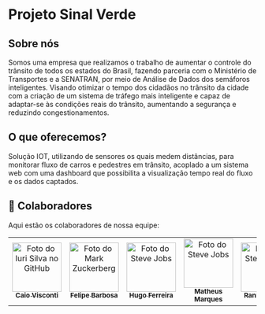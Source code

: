 # Projeto Sinal Verde

## Sobre nós
Somos uma empresa que realizamos o trabalho de aumentar o controle do trânsito de todos os estados do Brasil, fazendo parceria com o Ministério de Transportes e a SENATRAN, por meio de Análise de Dados dos semáforos inteligentes. Visando otimizar o tempo dos cidadãos no trânsito da cidade com a criação de um sistema de tráfego mais inteligente e capaz de adaptar-se às condições reais do trânsito, aumentando a segurança e reduzindo congestionamentos.

## O que oferecemos?
Solução IOT, utilizando de sensores os quais medem distâncias, para monitorar fluxo de carros e pedestres em trânsito, acoplado a um sistema web com uma dashboard que possibilita a visualização tempo real do fluxo e os dados captados.

## 🤝 Colaboradores

Aqui estão os colaboradores de nossa equipe:

<table>
  <tr>
    <td align="center">
      <a href="https://github.com/CaioVisconti" title="Acessar o perfil do Caio">
        <img src="https://midias.correiobraziliense.com.br/_midias/png/2023/07/03/1200x801/1_joe_linder-28404071.png?20230703085702?20230703085702" width="100px;" alt="Foto do Iuri Silva no GitHub"/><br>
        <sub>
          <b>Caio Visconti</b>
        </sub>
      </a>
    </td>
    <td align="center">
      <a href="https://github.com/felipesmithdev" title="Acessar perfil do Felipe">
        <img src="https://i1.sndcdn.com/artworks-000365621655-hin1pn-t500x500.jpg" width="100px;" alt="Foto do Mark Zuckerberg"/><br>
        <sub>
          <b>Felipe Barbosa</b>
        </sub>
      </a>
    </td>
    <td align="center">
      <a href="https://github.com/Carvalho003" title="Acessar o perfil do Hugo">
        <img src="https://avatars.githubusercontent.com/u/179030250?v=4" width="100px;" alt="Foto do Steve Jobs"/><br>
        <sub>
          <b>Hugo Ferreira</b>
        </sub>
      </a>
    </td>
    <td align="center">
      <a href="https://github.com/MatheusAMarques" title="Acessar o perfil do Matheus">
        <img src="https://miro.medium.com/max/360/0*1SkS3mSorArvY9kS.jpg" width="100px;" alt="Foto do Steve Jobs"/><br>
        <sub>
          <b>Matheus Marques</b>
        </sub>
      </a>
    </td>
    <td align="center">
      <a href="https://github.com/RanierDalton" title="Acessar perfil do Ranier">
        <img src="https://avatars.githubusercontent.com/u/179058535?v=4" width="100px;" alt="Foto do Steve Jobs"/><br>
        <sub>
          <b>Ranier Dalton</b>
        </sub>
      </a>
    </td>
  </tr>
</table>
